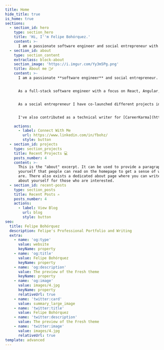 ```yaml
---
title: Home
hide_title: true
is_home: true
sections:
  - section_id: hero
    type: section_hero
    title: 'Hi, I''m Felipe Bohórquez.'
    content: >-
      I am a passionate software engineer and social entrepreneur with a mission to make our world a better place.
  - section_id: about
    type: section_content
    extraclass: block-about
    section_image: 'https://i.imgur.com/Yy3m5Pg.png'
    title: About me 🙋‍♂️
    content: >-
      I am a passionate **software engineer** and social entrepreneur. I am proud of my beginnings as a youth developer with inner-city kids then through education within the halls of congress and now in software engineering.


      As a full-stack software engineer with a focus on React, Angular, Node.js, Typescript and JavaScript, I've built a robust portfolio including a professional coffee cupping app. I've also built custom library projects in other languages such as Ruby that have been used widely by the developer community.


      As a social entrepreneur I have co-launched different projects in areas such as health (MomBox), sustainability (PowerToThePeople), specialty food through art ([ArtesanoSpirit](https://artesanospirit.com/)) and performing arts. Many of such ventures have been awarded in business competitions.


      I've also contributed as a technical writer for [CareerKarma](https://careerkarma.com/blog/author/felipe-bohorquez/) and have been featured on various tech journals on [Medium](https://fbohorqu.medium.com/).

    actions:
      - label: Connect With Me
        url: https://www.linkedin.com/in/fbohz/
        style: button
  - section_id: projects
    type: section_projects
    title: Recent Projects 💻
    posts_number: 4
    content: >-
      This is the "about" excerpt. It can be used to provide a paragraph about
      yourself that people can read on the homepage to get a sense of who you
      are. There also exists a dedicated about page where you can write more
      about yourself for those who are interested.
  - section_id: recent-posts
    type: section_posts
    title: Recent Posts ✍️
    posts_number: 4
    actions:
      - label: View Blog
        url: blog
        style: button
seo:
  title: Felipe Bohórquez
  description: Felipe's Professional Portfolio and Writing
  extra:
    - name: 'og:type'
      value: website
      keyName: property
    - name: 'og:title'
      value: Felipe Bohórquez
      keyName: property
    - name: 'og:description'
      value: The preview of the Fresh theme
      keyName: property
    - name: 'og:image'
      value: images/4.jpg
      keyName: property
      relativeUrl: true
    - name: 'twitter:card'
      value: summary_large_image
    - name: 'twitter:title'
      value: Felipe Bohórquez
    - name: 'twitter:description'
      value: The preview of the Fresh theme
    - name: 'twitter:image'
      value: images/4.jpg
      relativeUrl: true
template: advanced
---
```

